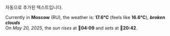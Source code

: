 
자동으로 추가된 텍스트입니다.

<!--START_SECTION:weather:moscow-->
Currently in **Moscow** (RU), the weather is: **17.6°C** (feels like **16.6°C**), ***broken clouds***<br/>
On *May 20, 2025*, the *sun rises* at 🌅**04:09** and *sets* at 🌇**20:42**.
<!--END_SECTION:weather-->
